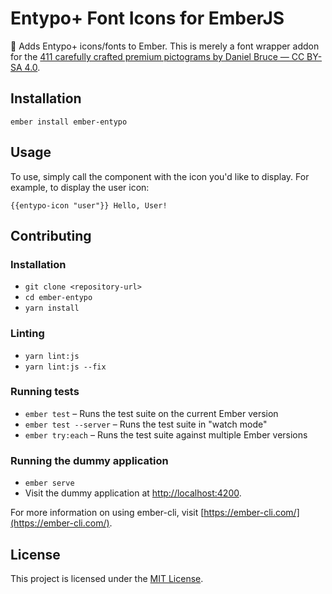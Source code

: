 Entypo+ Font Icons for EmberJS
==============================================================================

🔣 Adds Entypo+ icons/fonts to Ember. This is merely a font wrapper addon for the [411 carefully crafted premium pictograms by Daniel Bruce — CC BY-SA 4.0](http://www.entypo.com).

Installation
------------------------------------------------------------------------------
```
ember install ember-entypo
```

Usage
------------------------------------------------------------------------------
To use, simply call the component with the icon you'd like to display. For example, to display the user icon:
```
{{entypo-icon "user"}} Hello, User!
```

Contributing
------------------------------------------------------------------------------

### Installation

* `git clone <repository-url>`
* `cd ember-entypo`
* `yarn install`

### Linting

* `yarn lint:js`
* `yarn lint:js --fix`

### Running tests

* `ember test` – Runs the test suite on the current Ember version
* `ember test --server` – Runs the test suite in "watch mode"
* `ember try:each` – Runs the test suite against multiple Ember versions

### Running the dummy application

* `ember serve`
* Visit the dummy application at [http://localhost:4200](http://localhost:4200).

For more information on using ember-cli, visit [https://ember-cli.com/](https://ember-cli.com/).

License
------------------------------------------------------------------------------

This project is licensed under the [MIT License](LICENSE.md).
